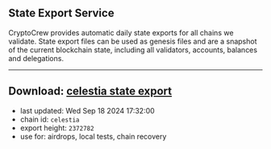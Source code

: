 ## State Export Service
CryptoCrew provides automatic daily state exports for all chains we validate. State export files can be used as genesis files and are a snapshot of the current blockchain state, including all validators, accounts, balances and delegations.

---
**Download: [celestia state export](https://dl-eu2.ccvalidators.com/SERVICE/celestia/celestia_export_2372782.json)**
---

- last updated: Wed Sep 18 2024 17:32:00
- chain id: `celestia`
- export height: `2372782`
- use for: airdrops, local tests, chain recovery
